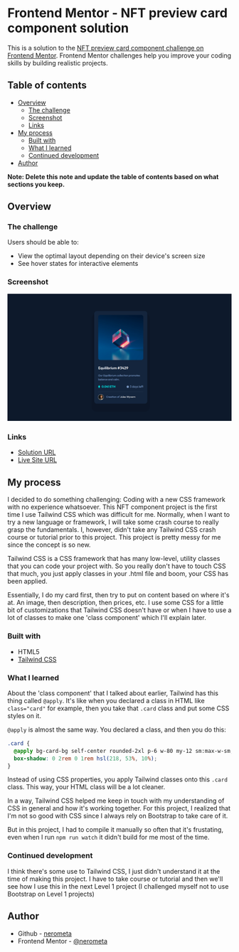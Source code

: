 # Frontend Mentor - NFT preview card component solution

This is a solution to the [NFT preview card component challenge on Frontend Mentor](https://www.frontendmentor.io/challenges/nft-preview-card-component-SbdUL_w0U). Frontend Mentor challenges help you improve your coding skills by building realistic projects.

## Table of contents

- [Overview](#overview)
  - [The challenge](#the-challenge)
  - [Screenshot](#screenshot)
  - [Links](#links)
- [My process](#my-process)
  - [Built with](#built-with)
  - [What I learned](#what-i-learned)
  - [Continued development](#continued-development)
- [Author](#author)

**Note: Delete this note and update the table of contents based on what sections you keep.**

## Overview

### The challenge

Users should be able to:

- View the optimal layout depending on their device's screen size
- See hover states for interactive elements

### Screenshot

![](images/nft-comp-screenshot.png)

### Links

- [Solution URL](https://www.frontendmentor.io/solutions/solution-nft-preview-card-component-with-tailwind-css-FT8nAdUoQJ)
- [Live Site URL](https://nerometa.github.io/nft-preview-card-chalenge/)

## My process

I decided to do something challenging: Coding with a new CSS framework with no experience whatsoever. This NFT component project is the first time I use Tailwind CSS which was difficult for me. Normally, when I want to try a new language or framework, I will take some crash course to really grasp the fundamentals. I, however, didn't take any Tailwind CSS crash course or tutorial prior to this project. This project is pretty messy for me since the concept is so new.

Tailwind CSS is a CSS framework that has many low-level, utility classes that you can code your project with. So you really don't have to touch CSS that much, you just apply classes in your .html file and boom, your CSS has been applied.

Essentially, I do my card first, then try to put on content based on where it's at. An image, then description, then prices, etc. I use some CSS for a little bit of customizations that Tailwind CSS doesn't have or when I have to use a lot of classes to make one 'class component' which I'll explain later.

### Built with

- HTML5
- [Tailwind CSS](https://tailwindcss.com/)

### What I learned

About the 'class component' that I talked about earlier, Tailwind has this thing called `@apply`. It's like when you declared a class in HTML like `class="card"` for example, then you take that `.card` class and put some CSS styles on it.

`@apply` is almost the same way. You declared a class, and then you do this:

```css
.card {
  @apply bg-card-bg self-center rounded-2xl p-6 w-80 my-12 sm:max-w-sm;
  box-shadow: 0 2rem 0 1rem hsl(218, 53%, 10%);
}
```

Instead of using CSS properties, you apply Tailwind classes onto this `.card` class. This way, your HTML class will be a lot cleaner.

In a way, Tailwind CSS helped me keep in touch with my understanding of CSS in general and how it's working together. For this project, I realized that I'm not so good with CSS since I always rely on Bootstrap to take care of it.

But in this project, I had to compile it manually so often that it's frustating, even when I run `npm run watch` it didn't build for me most of the time.

### Continued development

I think there's some use to Tailwind CSS, I just didn't understand it at the time of making this project. I have to take course or tutorial and then we'll see how I use this in the next Level 1 project (I challenged myself not to use Bootstrap on Level 1 projects)

## Author

- Github - [nerometa](https://github.com/nerometa)
- Frontend Mentor - [@nerometa](https://www.frontendmentor.io/profile/nerometa)
